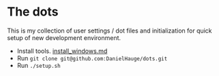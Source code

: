 # The dots
This is my collection of user settings / dot files and initialization for quick setup of new development environment.

- Install tools. [install_windows.md](./install_windows.md)
- Run ```git clone git@github.com:DanielHauge/dots.git```
- Run ```./setup.sh```

